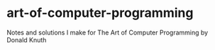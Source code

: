 # art-of-computer-programming
Notes and solutions I make for The Art of Computer Programming by Donald Knuth
